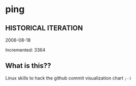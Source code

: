 # ping

## HISTORICAL ITERATION
2006-08-18

Incremented: 3364

## What is this?? 
Linux skills to hack the github commit visualization chart `;-)`
